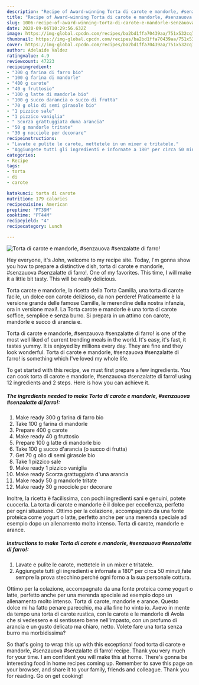 ```yaml
---
description: "Recipe of Award-winning Torta di carote e mandorle, #senzauova #senzalatte di farro!"
title: "Recipe of Award-winning Torta di carote e mandorle, #senzauova #senzalatte di farro!"
slug: 1006-recipe-of-award-winning-torta-di-carote-e-mandorle-senzauova-senzalatte-di-farro
date: 2020-09-06T10:29:56.632Z
image: https://img-global.cpcdn.com/recipes/ba2bd1ffa70439aa/751x532cq70/torta-di-carote-e-mandorle-senzauova-senzalatte-di-farro-recipe-main-photo.jpg
thumbnail: https://img-global.cpcdn.com/recipes/ba2bd1ffa70439aa/751x532cq70/torta-di-carote-e-mandorle-senzauova-senzalatte-di-farro-recipe-main-photo.jpg
cover: https://img-global.cpcdn.com/recipes/ba2bd1ffa70439aa/751x532cq70/torta-di-carote-e-mandorle-senzauova-senzalatte-di-farro-recipe-main-photo.jpg
author: Adelaide Valdez
ratingvalue: 4.9
reviewcount: 47223
recipeingredient:
- "300 g farina di farro bio"
- "100 g farina di mandorle"
- "400 g carote"
- "40 g fruttosio"
- "100 g latte di mandorle bio"
- "100 g succo darancia o succo di frutta"
- "70 g olio di semi girasole bio"
- "1 pizzico sale"
- "1 pizzico vaniglia"
- " Scorza grattuggiata duna arancia"
- "50 g mandorle tritate"
- "30 g nocciole per decorare"
recipeinstructions:
- "Lavate e pulite le carote, mettetele in un mixer e tritatele."
- "Aggiungete tutti gli ingredienti e infornate a 180° per circa 50 minuti,fate sempre la prova stecchino perché ogni forno a la sua personale cottura."
categories:
- Recipe
tags:
- torta
- di
- carote

katakunci: torta di carote 
nutrition: 179 calories
recipecuisine: American
preptime: "PT39M"
cooktime: "PT44M"
recipeyield: "4"
recipecategory: Lunch

---
```



![Torta di carote e mandorle, #senzauova #senzalatte di farro!](https://img-global.cpcdn.com/recipes/ba2bd1ffa70439aa/751x532cq70/torta-di-carote-e-mandorle-senzauova-senzalatte-di-farro-recipe-main-photo.jpg)

Hey everyone, it's John, welcome to my recipe site. Today, I'm gonna show you how to prepare a distinctive dish, torta di carote e mandorle, #senzauova #senzalatte di farro!. One of my favorites. This time, I will make it a little bit tasty. This will be really delicious.

Torta carote e mandorle, la ricetta della Torta Camilla, una torta di carote facile, un dolce con carote delizioso, da non perdere! Praticamente è la versione grande delle famose Camille, le merendine della nostra infanzia, ora in versione maxi!. La Torta carote e mandorle è una torta di carote soffice, semplice e senza burro. Si prepara in un attimo con carote, mandorle e succo di arancia e.

Torta di carote e mandorle, #senzauova #senzalatte di farro! is one of the most well liked of current trending meals in the world. It's easy, it's fast, it tastes yummy. It is enjoyed by millions every day. They are fine and they look wonderful. Torta di carote e mandorle, #senzauova #senzalatte di farro! is something which I've loved my whole life.


To get started with this recipe, we must first prepare a few ingredients. You can cook torta di carote e mandorle, #senzauova #senzalatte di farro! using 12 ingredients and 2 steps. Here is how you can achieve it.

<!--inarticleads1-->

##### The ingredients needed to make Torta di carote e mandorle, #senzauova #senzalatte di farro!:

1. Make ready 300 g farina di farro bio
1. Take 100 g farina di mandorle
1. Prepare 400 g carote
1. Make ready 40 g fruttosio
1. Prepare 100 g latte di mandorle bio
1. Take 100 g succo d&#39;arancia (o succo di frutta)
1. Get 70 g olio di semi girasole bio
1. Take 1 pizzico sale
1. Make ready 1 pizzico vaniglia
1. Make ready  Scorza grattuggiata d&#39;una arancia
1. Make ready 50 g mandorle tritate
1. Make ready 30 g nocciole per decorare


Inoltre, la ricetta è facilissima, con pochi ingredienti sani e genuini, potete cuocerla. La torta di carote e mandorle è il dolce per eccellenza, perfetto per ogni situazione. Ottimo per la colazione, accompagnato da una fonte proteica come yogurt o latte, perfetto anche per una merenda speciale ad esempio dopo un allenamento molto intenso. Torta di carote, mandorle e arance. 

<!--inarticleads2-->

##### Instructions to make Torta di carote e mandorle, #senzauova #senzalatte di farro!:

1. Lavate e pulite le carote, mettetele in un mixer e tritatele.
1. Aggiungete tutti gli ingredienti e infornate a 180° per circa 50 minuti,fate sempre la prova stecchino perché ogni forno a la sua personale cottura.


Ottimo per la colazione, accompagnato da una fonte proteica come yogurt o latte, perfetto anche per una merenda speciale ad esempio dopo un allenamento molto intenso. Torta di carote, mandorle e arance. Questo dolce mi ha fatto penare parecchio, ma alla fine ho vinto io. Avevo in mente da tempo una torta di carote rustica, con le carote e le mandorle di Avola che si vedessero e si sentissero bene nell&#39;impasto, con un profumo di arancia e un gusto delicato ma chiaro, netto. Volete fare una torta senza burro ma morbidissima? 

So that's going to wrap this up with this exceptional food torta di carote e mandorle, #senzauova #senzalatte di farro! recipe. Thank you very much for your time. I am confident you will make this at home. There's gonna be interesting food in home recipes coming up. Remember to save this page on your browser, and share it to your family, friends and colleague. Thank you for reading. Go on get cooking!
